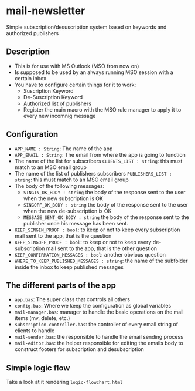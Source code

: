 # mail-newsletter

Simple subscription/desuscription system based on keywords and authorized publishers

## Description

- This is for use with MS Outlook (MSO from now on)
- Is supposed to be used by an always running MSO session with a certain inbox
- You have to configure certain things for it to work:
  - Suscription Keyword
  - De-Suscription Keyword
  - Authorized list of publishers
  - Register the main macro with the MSO rule manager to apply it to every new incomnig message

## Configuration

- `APP_NAME : String`:  The name of the app
- `APP_EMAIL : String`: The email from where the app is going to function
- The name of the list for subscribers `CLIENTS_LIST : string`: this must match to an MSO email group
- The name of the list of publishers subscribers `PUBLISHERS_LIST : string`: this must match to an MSO email group
- The body of the following messages:
  - `SINGIN_OK_BODY : string` the body of the response sent to the user when the new subscription is OK
  - `SINGOFF_OK_BODY : string` the body of the response sent to the user when the new de-subscription is OK
  - `MESSAGE_SENT_OK_BODY : string` the body of the response sent to the publisher once his message has been sent.
- `KEEP_SINGIN_PROOF : bool`: to keep or not to keep every subscription mail sent to the app, that is the question
- `KEEP_SINGOFF_PROOF : bool`: to keep or not to keep every de-subscription mail sent to the app, that is the other question
- `KEEP_CONFIRMATION_MESSAGES : bool`: another obvious question
- `WHERE_TO_KEEP_PUBLISHED_MESSAGES : string`: the name of the subfolder inside the inbox to keep published messages

## The different parts of the app

- `app.bas`: The super class that controls all others
- `config.bas`: Where we keep the configuration as global variables
- `mail-manager.bas`:  manager to handle the basic operations on the mail items (mv, delete, etc.)
- `subscription-controller.bas`: the controller of every email string of clients to handle
- `mail-sender.bas`: the responsible to handle the email sending process
- `mail-editor.bas`: the helper responsible for editing the emails body to construct footers for subscription and desubscription

## Simple logic flow

Take a look at it rendering `logic-flowchart.html`
